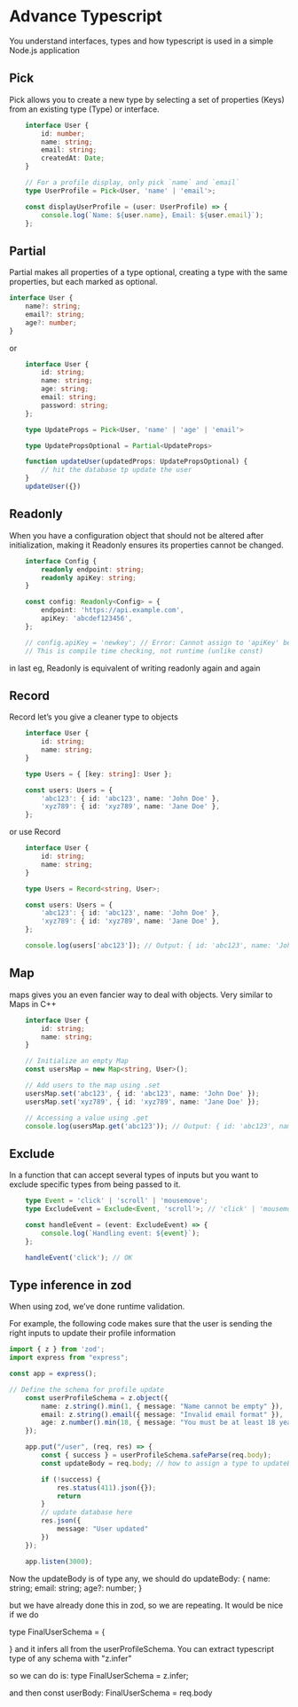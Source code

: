 # Advance Typescript

You understand interfaces, types and how typescript is used in a simple Node.js application

## Pick
Pick allows you to create a new type by selecting a set of properties (Keys) from an existing type (Type) or interface.

```ts
    interface User {
        id: number;
        name: string;
        email: string;
        createdAt: Date;
    }

    // For a profile display, only pick `name` and `email`
    type UserProfile = Pick<User, 'name' | 'email'>;

    const displayUserProfile = (user: UserProfile) => {
        console.log(`Name: ${user.name}, Email: ${user.email}`);
    };
```


## Partial
Partial makes all properties of a type optional, creating a type with the same properties, but each marked as optional.

```ts
interface User {
    name?: string;
    email?: string;
    age?: number;
}
```

or 
```ts
    interface User {
        id: string;
        name: string;
        age: string;
        email: string;
        password: string;
    };

    type UpdateProps = Pick<User, 'name' | 'age' | 'email'>

    type UpdatePropsOptional = Partial<UpdateProps>

    function updateUser(updatedProps: UpdatePropsOptional) {
        // hit the database tp update the user
    }
    updateUser({})
```


## Readonly
When you have a configuration object that should not be altered after initialization, making it Readonly ensures its properties cannot be changed.
```ts
    interface Config {
        readonly endpoint: string;
        readonly apiKey: string;
    }

    const config: Readonly<Config> = {
        endpoint: 'https://api.example.com',
        apiKey: 'abcdef123456',
    };

    // config.apiKey = 'newkey'; // Error: Cannot assign to 'apiKey' because it is a read-only property.
    // This is compile time checking, not runtime (unlike const)
```
in last eg, Readonly<Config> is equivalent of writing readonly again and again


## Record
Record let’s you give a cleaner type to objects
```ts
    interface User {
        id: string;
        name: string;
    }

    type Users = { [key: string]: User };

    const users: Users = {
        'abc123': { id: 'abc123', name: 'John Doe' },
        'xyz789': { id: 'xyz789', name: 'Jane Doe' },
    };
```
 
or use Record
```ts
    interface User {
        id: string;
        name: string;
    }

    type Users = Record<string, User>;

    const users: Users = {
        'abc123': { id: 'abc123', name: 'John Doe' },
        'xyz789': { id: 'xyz789', name: 'Jane Doe' },
    };

    console.log(users['abc123']); // Output: { id: 'abc123', name: 'John Doe' }
```
 
## Map
maps gives you an even fancier way to deal with objects. Very similar to Maps in C++
```ts
    interface User {
        id: string;
        name: string;
    }

    // Initialize an empty Map
    const usersMap = new Map<string, User>();

    // Add users to the map using .set
    usersMap.set('abc123', { id: 'abc123', name: 'John Doe' });
    usersMap.set('xyz789', { id: 'xyz789', name: 'Jane Doe' });

    // Accessing a value using .get
    console.log(usersMap.get('abc123')); // Output: { id: 'abc123', name: 'John Doe' }
```


## Exclude
In a function that can accept several types of inputs but you want to exclude specific types from being passed to it.
```ts
    type Event = 'click' | 'scroll' | 'mousemove';
    type ExcludeEvent = Exclude<Event, 'scroll'>; // 'click' | 'mousemove'

    const handleEvent = (event: ExcludeEvent) => {
        console.log(`Handling event: ${event}`);
    };

    handleEvent('click'); // OK
```



## Type inference in zod
When using zod, we’ve done runtime validation. 

For example, the following code makes sure that the user is sending the right inputs to update their profile information
```ts
import { z } from 'zod';
import express from "express";

const app = express();

// Define the schema for profile update
    const userProfileSchema = z.object({
        name: z.string().min(1, { message: "Name cannot be empty" }),
        email: z.string().email({ message: "Invalid email format" }),
        age: z.number().min(18, { message: "You must be at least 18 years old" }).optional(),
    });

    app.put("/user", (req, res) => {
        const { success } = userProfileSchema.safeParse(req.body);
        const updateBody = req.body; // how to assign a type to updateBody?

        if (!success) {
            res.status(411).json({});
            return
        }
        // update database here
        res.json({
            message: "User updated"
        })
    });

    app.listen(3000);
```

Now the updateBody is of type any, we should do 
updateBody: {
    name: string;
    email: string;
    age?: number;
}

but we have already done this in zod, so we are repeating.
It would be nice if we do

type FinalUserSchema = {

}
and it infers all from the userProfileSchema.
You can extract typescript type of any schema with 
"z.infer<typeof userProfileSchema>"

so we can do is:
type FinalUserSchema = z.infer<typeof userProfileSchema>;

and then
const userBody: FinalUserSchema = req.body